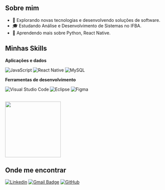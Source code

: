 ## Sobre mim

- 🤔 Explorando novas tecnologias e desenvolvendo soluções de software.
- 🎓 Estudando Análise e Desenvolvimento de Sistemas no IFBA.
- 🌱 Aprendendo mais sobre Python, React Native.

## Minhas Skills

**Aplicações e dados**

![JavaScript](https://img.shields.io/badge/-JavaScript-333333?style=flat&logo=javascript)
![React Native](https://img.shields.io/badge/-React%20Native-333333?style=flat&logo=react)
![MySQL](https://img.shields.io/badge/-MySQL-333333?style=flat&logo=mysql)


**Ferramentas de desenvolvimento**

![Visual Studio Code](https://img.shields.io/badge/-Visual%20Studio%20Code-333333?style=flat&logo=visual-studio-code&logoColor=007ACC)
![Eclipse](https://img.shields.io/badge/-Eclipse-333333?style=flat&logo=eclipse-ide&logoColor=2C2255)
![Figma](https://img.shields.io/badge/-Figma-333333?style=flat&logo=figma&logoColor=007ACC)

<br/>

<a href="https://github.com/macesilveira" title="Perfil Macé">
  <img height="180em" src="https://github-readme-stats.vercel.app/api?username=macesilveira&theme=dracula&show_icons=true" />
</a>

## Onde me encontrar

[![Linkedin](https://img.shields.io/badge/-macesilveira-blue?style=flat-square&logo=Linkedin&logoColor=white&link=https://www.linkedin.com/in/matheus-silveira147/)](https://www.linkedin.com/in/matheus-silveira147/)
[![Gmail Badge](https://img.shields.io/badge/-bahiacematheus@gmail.com-006bed?style=flat-square&logo=Gmail&logoColor=white&link=mailto:bahiacematheus@gmail.com)](mailto:bahiacematheus@gmail.com)
[![GitHub](https://img.shields.io/github/followers/macesilveira?label=follow&style=social)]([LINK-DO-SEU-GITHUB](https://github.com/MaceSilveira))
